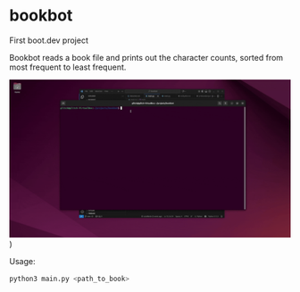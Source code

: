 # bookbot

First boot.dev project

Bookbot reads a book file and prints out the character counts, sorted from most frequent to least frequent.

![demo](https://github.com/IustinBarbir/bookbot/blob/main/demo.gif))


Usage:
```bash
python3 main.py <path_to_book>

